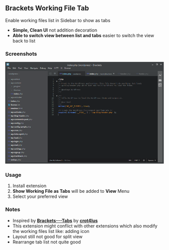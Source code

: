 Brackets Working File Tab
-------------------------
Enable working files list in Sidebar to show as tabs

* **Simple, Clean UI** not addition decoration
* **Able to switch view between list and tabs** easier to switch the view back to list

### Screenshots ###
![Screenshot v.1.0.0](/img/screenshot-1.0.0-01.png)

### Usage ###
1. Install extension
2. **Show Working File as Tabs** will be added to **View** Menu
3. Select your preferred view


###  Notes ###
* Inspired by [**Brackets---Tabs**](https://github.com/crot4lus/Brackets---Tabs) by [**crot4lus**](https://github.com/crot4lus)
* This extension might conflict with other extensions which also modify the working files list like: adding icon
* Layout still not good for split view
* Rearrange tab list not quite good